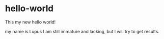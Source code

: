 # hello-world
This my new hello world!

my name is Lupus I am still immature and lacking, but I will try to get results.
